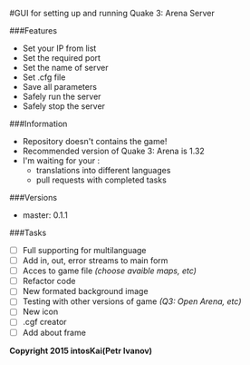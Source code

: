 #GUI for setting up and running Quake 3: Arena Server

###Features

- Set your IP from list
- Set the required port
- Set the name of server
- Set .cfg file
- Save all parameters
- Safely run the server
- Safely stop the server

###Information

- Repository doesn't contains the game!
- Recommended version of Quake 3: Arena is 1.32
- I'm waiting for your :
	- translations into different languages
	- pull requests with completed tasks

###Versions

- master: 0.1.1

###Tasks

- [ ] Full supporting for multilanguage
- [ ] Add in, out, error streams to main form
- [ ] Acces to game file *(choose avaible maps, etc)*
- [ ] Refactor code
- [ ] New formated background image
- [ ] Testing with other versions of game *(Q3: Open Arena, etc)*
- [ ] New icon
- [ ] .cgf creator
- [ ] Add about frame

**Copyright 2015 intosKai(Petr Ivanov)**